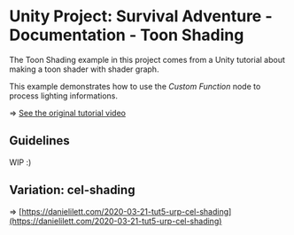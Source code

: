# Unity Project: Survival Adventure - Documentation - Toon Shading

The Toon Shading example in this project comes from a Unity tutorial about making a toon shader with shader graph.

This example demonstrates how to use the *Custom Function* node to process lighting informations.

=> [See the original tutorial video](https://www.youtube.com/watch?v=_jTXd3x6gOY)

## Guidelines

WIP :)

## Variation: cel-shading

=> [https://danielilett.com/2020-03-21-tut5-urp-cel-shading](https://danielilett.com/2020-03-21-tut5-urp-cel-shading)